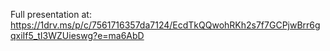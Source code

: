 Full presentation at: https://1drv.ms/p/c/7561716357da7124/EcdTkQQwohRKh2s7f7GCPjwBrr6gqxiIf5_tI3WZUieswg?e=ma6AbD
